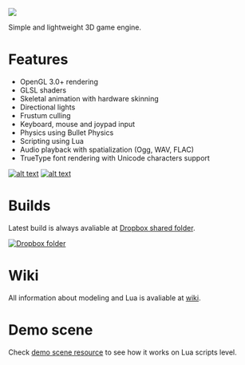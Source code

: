 ![](http://i.imgur.com/x3GSfPD.png)

Simple and lightweight 3D game engine.

# Features
* OpenGL 3.0+ rendering
* GLSL shaders
* Skeletal animation with hardware skinning
* Directional lights
* Frustum culling
* Keyboard, mouse and joypad input
* Physics using Bullet Physics
* Scripting using Lua
* Audio playback with spatialization (Ogg, WAV, FLAC)
* TrueType font rendering with Unicode characters support

[![alt text](http://i.imgur.com/uABPi2s.png "Skeletal animation, rigid bones chains")](https://www.youtube.com/watch?v=lDpUwM7fkKw)  [![alt text](http://i.imgur.com/p1LoxXA.png "Solid bodies physics")](https://www.youtube.com/watch?v=NP3ijUbu1oI)

# Builds
Latest build is always avaliable at [Dropbox shared folder](https://www.dropbox.com/sh/vowd9qzzy5hosen/AADyDIJJi7bYwbPFZ8rhvolZa?dl=0).

[![Dropbox folder](https://www.dropbox.com/static/images/logo.png)](https://www.dropbox.com/sh/vowd9qzzy5hosen/AADyDIJJi7bYwbPFZ8rhvolZa?dl=0)

# Wiki
All information about modeling and Lua is avaliable at [wiki](https://github.com/SDraw/run-on-coal/wiki).

# Demo scene
Check [demo scene resource](https://github.com/SDraw/roc-app-demo) to see how it works on Lua scripts level. 
